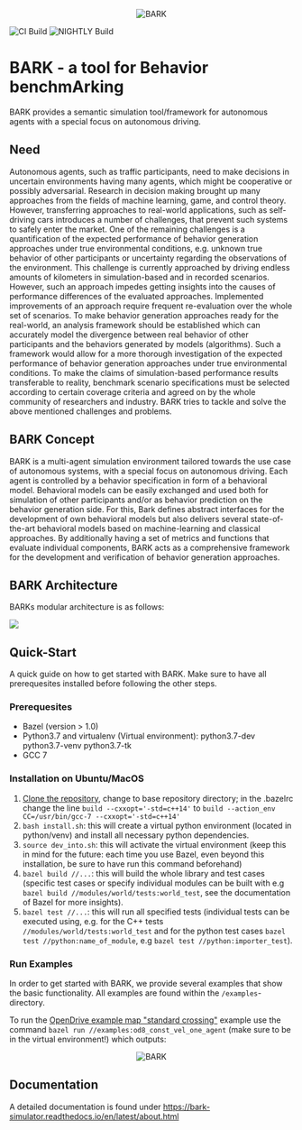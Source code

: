<p align="center">
<img src="docs/source/bark_logo.jpg" alt="BARK" />
</p>

![CI Build](https://github.com/bark-simulator/bark/workflows/CI/badge.svg)
![NIGHTLY Build](https://github.com/bark-simulator/bark/workflows/NIGHTLY/badge.svg)

# BARK - a tool for **B**ehavior benchm**Ark**ing
BARK provides a semantic simulation tool/framework for autonomous agents with a special focus on autonomous driving.

## Need
Autonomous agents, such as traffic participants, need to make decisions in uncertain environments having many agents, which might be cooperative or possibly adversarial. Research in decision making brought up many approaches from the fields of machine learning, game, and control theory. However, transferring approaches to real-world applications, such as self-driving cars introduces a number of challenges, that prevent such systems to safely enter the market. One of the remaining challenges is a quantification of the expected performance of behavior generation approaches under true environmental conditions, e.g. unknown true behavior of other participants or uncertainty regarding the observations of the environment. This challenge is currently approached by driving endless amounts of kilometers in simulation-based and in recorded scenarios. However, such an approach impedes getting insights into the causes of performance differences of the evaluated approaches. Implemented improvements of an approach require frequent re-evaluation over the whole set of scenarios. To make behavior generation approaches ready for the real-world, an analysis framework should be established which can accurately model the divergence between real behavior of other participants and the behaviors generated by models (algorithms). Such a framework would allow for a more thorough investigation of the expected performance of behavior generation approaches under true environmental conditions. To make the claims of simulation-based performance results transferable to reality, benchmark scenario specifications must be selected according to certain coverage criteria and agreed on by the whole community of researchers and industry. BARK tries to tackle and solve the above mentioned challenges and problems.


## BARK Concept
BARK is a multi-agent simulation environment tailored towards the use case of autonomous systems, with a special focus on autonomous driving. Each agent is controlled by a behavior specification in form of a behavioral model. Behavioral models can be easily exchanged and used both for simulation of other participants and/or as behavior prediction on the behavior generation side. For this, Bark defines abstract interfaces for the development of own behavioral models but also delivers several state-of-the-art behavioral models based on machine-learning and classical approaches. By additionally having a set of metrics and functions that evaluate individual components, BARK acts as a comprehensive framework for the development and verification of behavior generation approaches.

## BARK Architecture
BARKs modular architecture is as follows: 

![](docs/source/overview.png)


## Quick-Start
A quick guide on how to get started with BARK. Make sure to have all prerequesites installed before following the other steps.

### Prerequesites
* Bazel (version > 1.0)
* Python3.7 and virtualenv (Virtual environment): python3.7-dev python3.7-venv python3.7-tk
* GCC 7

### Installation on Ubuntu/MacOS
1. [Clone the repository](https://git.fortiss.org/bark-simulator/bark), change to base repository directory; in the .bazelrc change the line
`build --cxxopt='-std=c++14'`
to `build --action_env CC=/usr/bin/gcc-7 --cxxopt='-std=c++14'`
2. `bash install.sh`: this will create a virtual python environment (located in python/venv) and install all necessary python dependencies.
2. `source dev_into.sh`: this will activate the virtual environment (keep this in mind for the future: each time you use Bazel, even beyond this installation, be sure to have run this command beforehand)
3. `bazel build //...`: this will build the whole library and test cases (specific test cases or specify individual modules can be built with e.g `bazel build //modules/world/tests:world_test`, see the documentation of Bazel for more insights).
4. `bazel test //...`: this will run all specified tests (individual tests can be executed using, e.g. for the C++ tests `//modules/world/tests:world_test` and for the python test cases `bazel test //python:name_of_module`, e.g `bazel test //python:importer_test`).

### Run Examples
In order to get started with BARK, we provide several examples that show the basic functionality. All examples are found within the `/examples`-directory.

To run the [OpenDrive example map "standard crossing"](http://www.opendrive.org/download.html) example use the command `bazel run //examples:od8_const_vel_one_agent` (make sure to be in the virtual environment!) which outputs:

<p align="center">
<img src="docs/source/example_map.gif" alt="BARK" />
</p>

## Documentation

A detailed documentation is found under https://bark-simulator.readthedocs.io/en/latest/about.html
